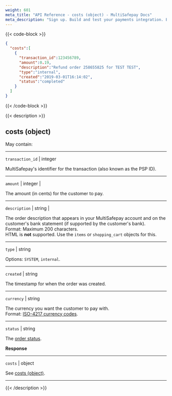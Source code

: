 ```yaml
---
weight: 601
meta_title: "API Reference - costs (object) - MultiSafepay Docs"
meta_description: "Sign up. Build and test your payments integration. Explore our products and services. Use our API Reference, SDKs, and wrappers. Get support."
---
```


{{< code-block >}}

```json 
{
  "costs":[
    {
      "transaction_id":123456789,
      "amount":0.19,
      "description":"Refund order 258655825 for TEST TEST",
      "type":"internal",
      "created":"2019-03-01T16:14:02",
      "status":"completed"
    }
  ]
}
```

{{< /code-block >}}

{{< description >}}

## costs (object)

May contain:  

----------------
`transaction_id` | integer

MultiSafepay's identifier for the transaction (also known as the PSP ID).

----------------
`amount` | integer | 

The amount (in cents) for the customer to pay. 

----------------
`description` | string | 

The order description that appears in your MultiSafepay account and on the customer's bank statement (if supported by the customer's bank).   
Format: Maximum 200 characters.   
HTML is **not** supported. Use the `items` or `shopping_cart` objects for this.

----------------
`type` | string 

Options: `SYSTEM`, `internal`.   

----------------
`created` | string

The timestamp for when the order was created.

----------------
`currency` | string 

The currency you want the customer to pay with.  
Format: [ISO-4217 currency codes](https://www.iso.org/iso-4217-currency-codes.html). 

----------------
`status` | string

The [order status](/payments/multisafepay-statuses/). 

**Response**

----------------
`costs` | object

See [costs (object)](/api/#costs-object).

----------------


{{< /description >}}